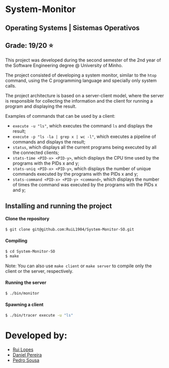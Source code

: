 # System-Monitor

## Operating Systems | Sistemas Operativos
## Grade: 19/20 :star:

This project was developed during the second semester of the 2nd year of the Software Engineering degree @ University of Minho.

The project consisted of developing a system monitor, similar to the `htop` command, using the C programming language and specially only system calls.

The project architecture is based on a server-client model, where the server is responsible for collecting the information and the client for running a program and displaying the result.

Examples of commands that can be used by a client:

- `execute -u "ls"`, which executes the command `ls` and displays the result;
- `execute -p "ls -la | grep x | wc -l"`, which executes a pipeline of commands and displays the result;
- `status`, which displays all the current programs being executed by all the connected clients;
- `stats-time <PID-x> <PID-y>`, which displays the CPU time used by the programs with the PIDs x and y;
- `stats-uniq <PID-x> <PID-y>`, which displays the number of unique commands executed by the programs with the PIDs x and y;
- `stats-command <PID-x> <PID-y> <command>`, which displays the number of times the command was executed by the programs with the PIDs x and y;

## Installing and running the project

#### Clone the repository

```bash
$ git clone git@github.com:RuiL1904/System-Monitor-SO.git
```

#### Compiling  
```bash
$ cd System-Monitor-SO
$ make
```

Note: You can also use `make client` or `make server` to compile only the client or the server, respectively.

#### Running the server
```bash
$ ./bin/monitor
```

#### Spawning a client
```bash
$ ./bin/tracer execute -u "ls"
```

# Developed by:
- [Rui Lopes](https://github.com/ruilopesm)
- [Daniel Pereira](https://github.com/danielsp45)
- [Pedro Sousa](https://github.com/Pdf0)
